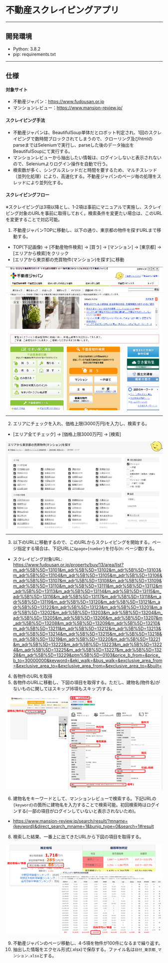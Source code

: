 # 不動産スクレイピングアプリ

<hr>

## 開発環境
- Python: 3.8.2
- pip: requirements.txt

<hr>

## 仕様

#### 対象サイト

- 不動産ジャパン：https://www.fudousan.or.jp
- マンションレビュー：https://www.mansion-review.jp/

#### スクレイピング手法

- 不動産ジャパンは、BeautifulSoup単体だとロボット判定され、1回のスクレイピングで数時間ブロックされてしまうので、クローリング及びhtmlのparseまではSeleniumで実行し、parseした後のデータ抽出をBeautifulSoupにて実行する。
- マンションレビューから抽出したい情報は、ログインしないと表示されないので、Seleniumよりログイン操作を自動で行う。
- 検索数が多く、シングルスレッドだと時間を要するため、マルチスレッド（並列化処理）により、高速化する。不動産ジャパンのページ毎の処理をスレッドにより並列化する。

#### スクレイピングフロー

※スクレイピングは3項以降とし、1-2項は事前にマニュアルで実施し、スクレイピング対象のURLを事前に取得しておく。検索条件を変更たい場合は、このURLを変更することで対応可能。

1. 不動産ジャパンTOPに移動し、以下の通り、東京都の物件を探すURLまで移動する。
- TOP(下記画像) -> [不動産物件検索] -> [買う] -> [マンション] -> [東京都] -> [エリアから検索]をクリック
- [エリアから東京都の売買物件(マンション)を探す]に移動

<img src=./img/不動産ジャパン_TOP.png>

<hr>

2. エリアにチェックを入れ、価格上限(3000万円)を入力し、検索する。
- [エリア全てチェック] -> [価格上限3000万円] -> [検索]

<img src=./img/不動産ジャパン_東京都_エリア検索.png>

<hr>

3. 以下のURLに移動するので、このURLからスクレイピングを開始する。ページ指定する場合は、下記URLに`&page={number}`を付与(n: ページ数)する。

- スクレイピング対象URL: https://www.fudousan.or.jp/property/buy/13/area/list?m_adr%5B%5D=13101&m_adr%5B%5D=13102&m_adr%5B%5D=13103&m_adr%5B%5D=13104&m_adr%5B%5D=13105&m_adr%5B%5D=13106&m_adr%5B%5D=13107&m_adr%5B%5D=13108&m_adr%5B%5D=13109&m_adr%5B%5D=13110&m_adr%5B%5D=13111&m_adr%5B%5D=13112&m_adr%5B%5D=13113&m_adr%5B%5D=13114&m_adr%5B%5D=13115&m_adr%5B%5D=13116&m_adr%5B%5D=13117&m_adr%5B%5D=13118&m_adr%5B%5D=13119&m_adr%5B%5D=13120&m_adr%5B%5D=13121&m_adr%5B%5D=13122&m_adr%5B%5D=13123&m_adr%5B%5D=13201&m_adr%5B%5D=13202&m_adr%5B%5D=13203&m_adr%5B%5D=13204&m_adr%5B%5D=13205&m_adr%5B%5D=13206&m_adr%5B%5D=13207&m_adr%5B%5D=13208&m_adr%5B%5D=13209&m_adr%5B%5D=13210&m_adr%5B%5D=13211&m_adr%5B%5D=13212&m_adr%5B%5D=13213&m_adr%5B%5D=13214&m_adr%5B%5D=13215&m_adr%5B%5D=13218&m_adr%5B%5D=13219&m_adr%5B%5D=13220&m_adr%5B%5D=13221&m_adr%5B%5D=13222&m_adr%5B%5D=13223&m_adr%5B%5D=13224&m_adr%5B%5D=13225&m_adr%5B%5D=13227&m_adr%5B%5D=13228&m_adr%5B%5D=13229&ptm%5B%5D=0103&price_b_from=&price_b_to=30000000&keyword=&eki_walk=&bus_walk=&exclusive_area_from=&exclusive_area_to=&exclusive_area_from=&exclusive_area_to=&built=


4. 各物件のURLを取得
5. 各物件のURLに移動し、下図の項目を取得する。ただし、建物名(物件名)がないものに関してはスキップ(6項もスキップ)する。

<img src=./img/不動産ジャパン_抽出情報.png>

6. 建物名をキーワードとして、マンションレビューで検索する。下記URLの`{keyword}`の箇所に建物名を入力することで検索可能。初回検索時はログインする(一部の項目がログインしていないと表示されないため)。
- https://www.mansion-review.jp/search/result/?mname={keyword}&direct_search_mname=1&bunjo_type=0&search=1#result


8. 検索した結果、一番上に出てきたURLから下図の項目を取得する。

<img src=./img/マンションレビュー_抽出情報.png>

9.  不動産ジャパンのページ移動し、4-5項を物件が100件になるまで繰り返す。
10. 抽出した情報をエクセル形式(.xlsx)で保存する。ファイル名は`日付_東京都_マンション.xlsx`とする。

